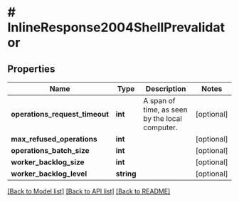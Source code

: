 # # InlineResponse2004ShellPrevalidator

## Properties

Name | Type | Description | Notes
------------ | ------------- | ------------- | -------------
**operations_request_timeout** | **int** | A span of time, as seen by the local computer. | [optional]
**max_refused_operations** | **int** |  | [optional]
**operations_batch_size** | **int** |  | [optional]
**worker_backlog_size** | **int** |  | [optional]
**worker_backlog_level** | **string** |  | [optional]

[[Back to Model list]](../../README.md#models) [[Back to API list]](../../README.md#endpoints) [[Back to README]](../../README.md)
